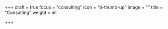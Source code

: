 +++
draft = true
focus = "consulting"
icon = "ti-thumb-up"
image = ""
title = "Consulting"
weight = nil

+++
